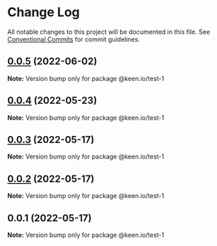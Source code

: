 # Change Log

All notable changes to this project will be documented in this file.
See [Conventional Commits](https://conventionalcommits.org) for commit guidelines.

## [0.0.5](https://github.com/keen/mono-repo-skeleton/compare/@keen.io/test-1@0.0.4...@keen.io/test-1@0.0.5) (2022-06-02)

**Note:** Version bump only for package @keen.io/test-1





## [0.0.4](https://github.com/keen/mono-repo-skeleton/compare/@keen.io/test-1@0.0.2...@keen.io/test-1@0.0.4) (2022-05-23)

**Note:** Version bump only for package @keen.io/test-1





## [0.0.3](https://github.com/keen/mono-repo-skeleton/compare/@keen.io/test-1@0.0.1...@keen.io/test-1@0.0.2) (2022-05-17)

**Note:** Version bump only for package @keen.io/test-1


## [0.0.2](https://github.com/keen/mono-repo-skeleton/compare/@keen.io/test-1@0.0.1...@keen.io/test-1@0.0.2) (2022-05-17)

**Note:** Version bump only for package @keen.io/test-1





## 0.0.1 (2022-05-17)

**Note:** Version bump only for package @keen.io/test-1
